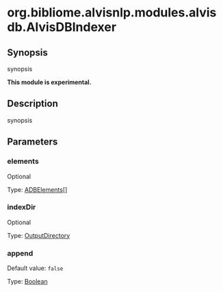 # org.bibliome.alvisnlp.modules.alvisdb.AlvisDBIndexer

## Synopsis

synopsis

**This module is experimental.**

## Description

synopsis

## Parameters

<a name="elements">

### elements

Optional

Type: [ADBElements[]](../converter/org.bibliome.alvisnlp.modules.alvisdb.ADBElements[])



<a name="indexDir">

### indexDir

Optional

Type: [OutputDirectory](../converter/org.bibliome.util.files.OutputDirectory)



<a name="append">

### append

Default value: `false`

Type: [Boolean](../converter/java.lang.Boolean)



